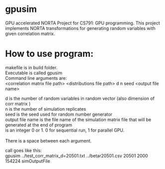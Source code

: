 # gpusim
GPU accelerated NORTA
Project for CS791: GPU programming. 
This project implements NORTA transformations for generating random variables with given correlation matrix.


# How to use program:
makefile is in build folder. <br />
Executable is called gpusim <br />
Command line arguments are: <br />
                  \<correlation matrix file path> \<distributions file path> d n seed \<output file name> <runtype>

d is the number of random variables in random vector (also dimension of corr matrix ) <br />
n is the number of simulation replicates <br />
seed is the seed used for random number generator<br />
output file name is the file name of the simulation matrix file that will be generated at the end of program <br />
<runtype> is an integer 0 or 1. 0 for sequential run, 1 for parallel GPU. <br />
<br /> There is a space between each argument.

call goes like this: <br />
       gpusim ../test_corr_matrix_d=20501.txt ../betar20501.csv 20501 2000 154224 simOutputFile


